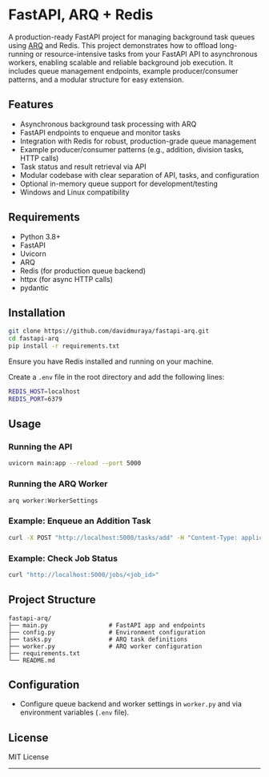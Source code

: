 # FastAPI, ARQ + Redis

A production-ready FastAPI project for managing background task queues using [ARQ](https://github.com/samuelcolvin/arq) and Redis. This project demonstrates how to offload long-running or resource-intensive tasks from your FastAPI API to asynchronous workers, enabling scalable and reliable background job execution. It includes queue management endpoints, example producer/consumer patterns, and a modular structure for easy extension.

## Features

- Asynchronous background task processing with ARQ
- FastAPI endpoints to enqueue and monitor tasks
- Integration with Redis for robust, production-grade queue management
- Example producer/consumer patterns (e.g., addition, division tasks, HTTP calls)
- Task status and result retrieval via API
- Modular codebase with clear separation of API, tasks, and configuration
- Optional in-memory queue support for development/testing
- Windows and Linux compatibility

## Requirements

- Python 3.8+
- FastAPI
- Uvicorn
- ARQ
- Redis (for production queue backend)
- httpx (for async HTTP calls)
- pydantic

## Installation

```bash
git clone https://github.com/davidmuraya/fastapi-arq.git
cd fastapi-arq
pip install -r requirements.txt
```

Ensure you have Redis installed and running on your machine.

Create a `.env` file in the root directory and add the following lines:

```bash
REDIS_HOST=localhost
REDIS_PORT=6379
```

## Usage

### Running the API

```bash
uvicorn main:app --reload --port 5000
```

### Running the ARQ Worker

```bash
arq worker:WorkerSettings
```

### Example: Enqueue an Addition Task

```bash
curl -X POST "http://localhost:5000/tasks/add" -H "Content-Type: application/json" -d "{\"x\": 5, \"y\": 10}"
```

### Example: Check Job Status

```bash
curl "http://localhost:5000/jobs/<job_id>"
```

## Project Structure

```
fastapi-arq/
├── main.py                 # FastAPI app and endpoints
├── config.py               # Environment configuration
├── tasks.py                # ARQ task definitions
├── worker.py               # ARQ worker configuration
├── requirements.txt
└── README.md
```

## Configuration

- Configure queue backend and worker settings in `worker.py` and via environment variables (`.env` file).

## License

MIT License

---
